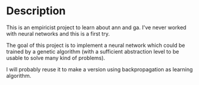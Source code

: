 Description
===========

This is an empiricist project to learn about ann and ga. I've never worked with neural networks and this is a first try.

The goal of this project is to implement a neural network which could be trained by a genetic algorithm (with a sufficient abstraction level to be usable to solve many kind of problems).

I will probably reuse it to make a version using backpropagation as learning algorithm.
